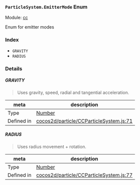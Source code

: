 ### `ParticleSystem.EmitterMode` Enum



Module: [cc](../modules/cc.md)


Enum for emitter modes


### Index
  - `GRAVITY`
  - `RADIUS`

### Details


##### GRAVITY

> Uses gravity, speed, radial and tangential acceleration.

| meta | description |
|------|-------------|
| Type | <a href="https://developer.mozilla.org/en/JavaScript/Reference/Global_Objects/Number" class="crosslink external" target="_blank">Number</a> |
| Defined in | [cocos2d/particle/CCParticleSystem.js:71](https://github.com/cocos-creator/engine/blob/18c4ff6051c255c06377a9b26bc00d4567180ae4/cocos2d/particle/CCParticleSystem.js#L71) |



##### RADIUS

> Uses radius movement + rotation.

| meta | description |
|------|-------------|
| Type | <a href="https://developer.mozilla.org/en/JavaScript/Reference/Global_Objects/Number" class="crosslink external" target="_blank">Number</a> |
| Defined in | [cocos2d/particle/CCParticleSystem.js:77](https://github.com/cocos-creator/engine/blob/18c4ff6051c255c06377a9b26bc00d4567180ae4/cocos2d/particle/CCParticleSystem.js#L77) |


